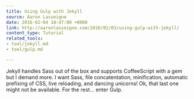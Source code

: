 ```yaml
---
title: Using Gulp with Jekyll
source: Aaron Lasseigne
date: 2016-02-04 18:47:00 +0000
link: http://aaronlasseigne.com/2016/02/03/using-gulp-with-jekyll/
content_type: Tutorial
related_tools:
- tool/jekyll.md
- tool/gulp.md

---
```

Jekyll handles Sass out of the box and supports CoffeeScript with a gem but I demand more. I want Sass, file concatentation, minification, automatic prefixing of CSS, live reloading, and dancing unicorns! Ok, that last one might not be available. For the rest… enter Gulp.





